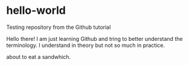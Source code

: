 # hello-world
Testing repository from the Github tutorial

Hello there! I am just learning Github and tring to better understand the terminology. I understand in theory but not so much in practice. 

about to eat a sandwhich. 

